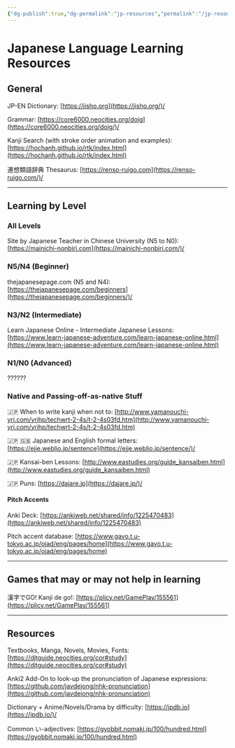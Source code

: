```yaml
---
{"dg-publish":true,"dg-permalink":"jp-resources","permalink":"/jp-resources/","tags":["japanese","learningresources","language"],"dgHomeLink":"false","dgShowBacklinks":"false","dgShowLocalGraph":"false","dgShowInlineTitle":"false","dgShowFileTree":"false","dgEnableSearch":"false","noteIcon":""}
---
```


# Japanese Language Learning Resources
## General
JP-EN Dictionary: [https://jisho.org](https://jisho.org/)/

Grammar: [https://core6000.neocities.org/dojg](https://core6000.neocities.org/dojg/)/

Kanji Search (with stroke order animation and examples): [https://hochanh.github.io/rtk/index.html](https://hochanh.github.io/rtk/index.html)

連想類語辞典 Thesaurus: [https://renso-ruigo.com](https://renso-ruigo.com/)/

---
## Learning by Level
### All Levels
Site by Japanese Teacher in Chinese University (N5 to N0): [https://mainichi-nonbiri.com](https://mainichi-nonbiri.com/)/

### N5/N4 (Beginner)
thejapanesepage.com (N5 and N4): [https://thejapanesepage.com/beginners](https://thejapanesepage.com/beginners/)/

### N3/N2 (Intermediate)
Learn Japanese Online - Intermediate Japanese Lessons: [https://www.learn-japanese-adventure.com/learn-japanese-online.html](https://www.learn-japanese-adventure.com/learn-japanese-online.html)

### N1/N0 (Advanced)
??????

### Native and Passing-off-as-native Stuff
🇯‍🇵 When to write kanji when not to: [http://www.yamanouchi-yri.com/yrihp/techwrt-2-4s/t-2-4s03fd.htm](http://www.yamanouchi-yri.com/yrihp/techwrt-2-4s/t-2-4s03fd.htm)

🇯‍🇵 🇬‍🇧 Japanese and English formal letters: [https://ejje.weblio.jp/sentence](https://ejje.weblio.jp/sentence/)/

🇯‍🇵 Kansai-ben Lessons: [http://www.eastudies.org/guide_kansaiben.html](http://www.eastudies.org/guide_kansaiben.html)

🇯‍🇵 Puns: [https://dajare.jp](https://dajare.jp/)/
#### Pitch Accents
Anki Deck: [https://ankiweb.net/shared/info/1225470483](https://ankiweb.net/shared/info/1225470483)

Pitch accent database: [https://www.gavo.t.u-tokyo.ac.jp/ojad/eng/pages/home](https://www.gavo.t.u-tokyo.ac.jp/ojad/eng/pages/home)

---
## Games that may or may not help in learning
漢字でGO! Kanji de go!: [https://plicy.net/GamePlay/155561](https://plicy.net/GamePlay/155561)

---
## Resources
Textbooks, Manga, Novels, Movies, Fonts: [https://djtguide.neocities.org/cor#study](https://djtguide.neocities.org/cor#study)

Anki2 Add-On to look-up the pronunciation of Japanese expressions: [https://github.com/javdejong/nhk-pronunciation](https://github.com/javdejong/nhk-pronunciation)

Dictionary + Anime/Novels/Drama by difficulty: [https://jpdb.io](https://jpdb.io/)/

Common い-adjectives: [https://gyobbit.nomaki.jp/100/hundred.html](https://gyobbit.nomaki.jp/100/hundred.html)



